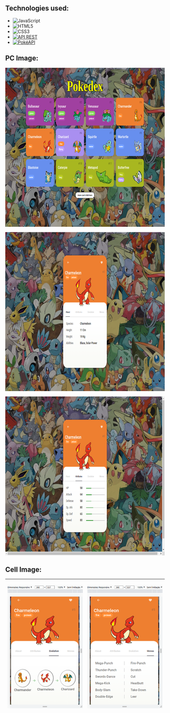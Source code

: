 ## Technologies used:
- ![JavaScript](https://img.shields.io/badge/JavaScript-%23323330.svg?style=plastic&logo=javascript&logoColor=%23F7DF1E)
- ![HTML5](https://img.shields.io/badge/HTML5-%23E34F26.svg?style=plastic&logo=html5&logoColor=white) 
- ![CSS3](https://img.shields.io/badge/CSS3-%231572B6.svg?style=plastic&logo=css3&logoColor=white) 
- [![API REST](https://img.shields.io/badge/API%20REST-%23007ACC.svg?style=plastic&logo=rest&logoColor=white)](https://exemplo-api-rest.com)
- [![PokéAPI](https://img.shields.io/badge/Pok%C3%A9API-%23333.svg?style=plastic&logo=pokemon&logoColor=white)](https://pokeapi.co/)

## PC Image:
<p><img width="1000" height="500" src="/assets/images/home-screen.png"></p>
<p><img width="1000" height="500" src="/assets/images/about.png"></p>
<p><img width="1000" height="500" src="/assets/images/attributes.png"></p>

## Cell Image:

| <p><img src="/assets/images/evolution-360-557.png"></p> | <p><img src="/assets/images/moves-360-557.png"></p> |
| ------ | ------ |
